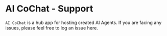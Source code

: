 # AI CoChat - Support

`AI CoChat` is a hub app for hosting created AI Agents. If you are facing any issues, please feel free to log an issue here.
